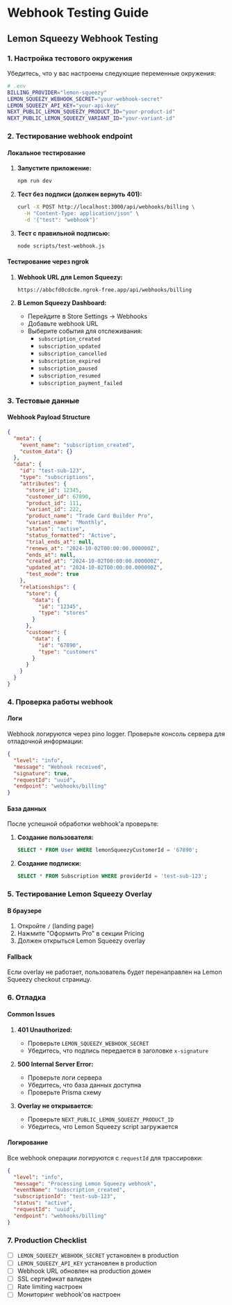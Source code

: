 # Webhook Testing Guide

## Lemon Squeezy Webhook Testing

### 1. Настройка тестового окружения

Убедитесь, что у вас настроены следующие переменные окружения:

```bash
# .env
BILLING_PROVIDER="lemon-squeezy"
LEMON_SQUEEZY_WEBHOOK_SECRET="your-webhook-secret"
LEMON_SQUEEZY_API_KEY="your-api-key"
NEXT_PUBLIC_LEMON_SQUEEZY_PRODUCT_ID="your-product-id"
NEXT_PUBLIC_LEMON_SQUEEZY_VARIANT_ID="your-variant-id"
```

### 2. Тестирование webhook endpoint

#### Локальное тестирование

1. **Запустите приложение:**

   ```bash
   npm run dev
   ```

2. **Тест без подписи (должен вернуть 401):**

   ```bash
   curl -X POST http://localhost:3000/api/webhooks/billing \
     -H "Content-Type: application/json" \
     -d '{"test": "webhook"}'
   ```

3. **Тест с правильной подписью:**
   ```bash
   node scripts/test-webhook.js
   ```

#### Тестирование через ngrok

1. **Webhook URL для Lemon Squeezy:**

   ```
   https://abbcfd0cdc8e.ngrok-free.app/api/webhooks/billing
   ```

2. **В Lemon Squeezy Dashboard:**
   - Перейдите в Store Settings → Webhooks
   - Добавьте webhook URL
   - Выберите события для отслеживания:
     - `subscription_created`
     - `subscription_updated`
     - `subscription_cancelled`
     - `subscription_expired`
     - `subscription_paused`
     - `subscription_resumed`
     - `subscription_payment_failed`

### 3. Тестовые данные

#### Webhook Payload Structure

```json
{
  "meta": {
    "event_name": "subscription_created",
    "custom_data": {}
  },
  "data": {
    "id": "test-sub-123",
    "type": "subscriptions",
    "attributes": {
      "store_id": 12345,
      "customer_id": 67890,
      "product_id": 111,
      "variant_id": 222,
      "product_name": "Trade Card Builder Pro",
      "variant_name": "Monthly",
      "status": "active",
      "status_formatted": "Active",
      "trial_ends_at": null,
      "renews_at": "2024-10-02T00:00:00.000000Z",
      "ends_at": null,
      "created_at": "2024-10-02T00:00:00.000000Z",
      "updated_at": "2024-10-02T00:00:00.000000Z",
      "test_mode": true
    },
    "relationships": {
      "store": {
        "data": {
          "id": "12345",
          "type": "stores"
        }
      },
      "customer": {
        "data": {
          "id": "67890",
          "type": "customers"
        }
      }
    }
  }
}
```

### 4. Проверка работы webhook

#### Логи

Webhook логируются через pino logger. Проверьте консоль сервера для отладочной информации:

```json
{
  "level": "info",
  "message": "Webhook received",
  "signature": true,
  "requestId": "uuid",
  "endpoint": "webhooks/billing"
}
```

#### База данных

После успешной обработки webhook'а проверьте:

1. **Создание пользователя:**

   ```sql
   SELECT * FROM User WHERE lemonSqueezyCustomerId = '67890';
   ```

2. **Создание подписки:**
   ```sql
   SELECT * FROM Subscription WHERE providerId = 'test-sub-123';
   ```

### 5. Тестирование Lemon Squeezy Overlay

#### В браузере

1. Откройте `/` (landing page)
2. Нажмите "Оформить Pro" в секции Pricing
3. Должен открыться Lemon Squeezy overlay

#### Fallback

Если overlay не работает, пользователь будет перенаправлен на Lemon Squeezy checkout страницу.

### 6. Отладка

#### Common Issues

1. **401 Unauthorized:**

   - Проверьте `LEMON_SQUEEZY_WEBHOOK_SECRET`
   - Убедитесь, что подпись передается в заголовке `x-signature`

2. **500 Internal Server Error:**

   - Проверьте логи сервера
   - Убедитесь, что база данных доступна
   - Проверьте Prisma схему

3. **Overlay не открывается:**
   - Проверьте `NEXT_PUBLIC_LEMON_SQUEEZY_PRODUCT_ID`
   - Убедитесь, что Lemon Squeezy script загружается

#### Логирование

Все webhook операции логируются с `requestId` для трассировки:

```json
{
  "level": "info",
  "message": "Processing Lemon Squeezy webhook",
  "eventName": "subscription_created",
  "subscriptionId": "test-sub-123",
  "status": "active",
  "requestId": "uuid",
  "endpoint": "webhooks/billing"
}
```

### 7. Production Checklist

- [ ] `LEMON_SQUEEZY_WEBHOOK_SECRET` установлен в production
- [ ] `LEMON_SQUEEZY_API_KEY` установлен в production
- [ ] Webhook URL обновлен на production домен
- [ ] SSL сертификат валиден
- [ ] Rate limiting настроен
- [ ] Мониторинг webhook'ов настроен
